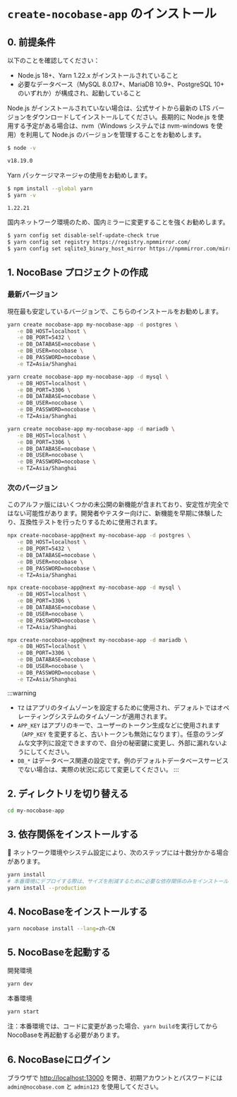 # `create-nocobase-app` のインストール

## 0. 前提条件

以下のことを確認してください：

- Node.js 18+、Yarn 1.22.x がインストールされていること
- 必要なデータベース（MySQL 8.0.17+、MariaDB 10.9+、PostgreSQL 10+ のいずれか）が構成され、起動していること

Node.js がインストールされていない場合は、公式サイトから最新の LTS バージョンをダウンロードしてインストールしてください。長期的に Node.js を使用する予定がある場合は、nvm（Windows システムでは nvm-windows を使用）を利用して Node.js のバージョンを管理することをお勧めします。

```bash
$ node -v

v18.19.0
```

Yarn パッケージマネージャの使用をお勧めします。

```bash
$ npm install --global yarn
$ yarn -v

1.22.21
```

国内ネットワーク環境のため、国内ミラーに変更することを強くお勧めします。

```bash
$ yarn config set disable-self-update-check true
$ yarn config set registry https://registry.npmmirror.com/
$ yarn config set sqlite3_binary_host_mirror https://npmmirror.com/mirrors/sqlite3/
```

## 1. NocoBase プロジェクトの作成

### 最新バージョン

現在最も安定しているバージョンで、こちらのインストールをお勧めします。

<Tabs>
<div label="PostgreSQL" name="postgres">

```bash
yarn create nocobase-app my-nocobase-app -d postgres \
   -e DB_HOST=localhost \
   -e DB_PORT=5432 \
   -e DB_DATABASE=nocobase \
   -e DB_USER=nocobase \
   -e DB_PASSWORD=nocobase \
   -e TZ=Asia/Shanghai
```

</div>

<div label="MySQL" name="mysql">

```bash
yarn create nocobase-app my-nocobase-app -d mysql \
   -e DB_HOST=localhost \
   -e DB_PORT=3306 \
   -e DB_DATABASE=nocobase \
   -e DB_USER=nocobase \
   -e DB_PASSWORD=nocobase \
   -e TZ=Asia/Shanghai
```

</div>

<div label="MariaDB" name="mariadb">

```bash
yarn create nocobase-app my-nocobase-app -d mariadb \
   -e DB_HOST=localhost \
   -e DB_PORT=3306 \
   -e DB_DATABASE=nocobase \
   -e DB_USER=nocobase \
   -e DB_PASSWORD=nocobase \
   -e TZ=Asia/Shanghai
```

</div>
</Tabs>

### 次のバージョン

このアルファ版にはいくつかの未公開の新機能が含まれており、安定性が完全ではない可能性があります。開発者やテスター向けに、新機能を早期に体験したり、互換性テストを行ったりするために使用されます。

<Tabs>
<div label="PostgreSQL" name="postgres">

```bash
npx create-nocobase-app@next my-nocobase-app -d postgres \
   -e DB_HOST=localhost \
   -e DB_PORT=5432 \
   -e DB_DATABASE=nocobase \
   -e DB_USER=nocobase \
   -e DB_PASSWORD=nocobase \
   -e TZ=Asia/Shanghai
```

</div>

<div label="MySQL" name="mysql">

```bash
npx create-nocobase-app@next my-nocobase-app -d mysql \
   -e DB_HOST=localhost \
   -e DB_PORT=3306 \
   -e DB_DATABASE=nocobase \
   -e DB_USER=nocobase \
   -e DB_PASSWORD=nocobase \
   -e TZ=Asia/Shanghai
```

</div>

<div label="MariaDB" name="mariadb">

```bash
npx create-nocobase-app@next my-nocobase-app -d mariadb \
   -e DB_HOST=localhost \
   -e DB_PORT=3306 \
   -e DB_DATABASE=nocobase \
   -e DB_USER=nocobase \
   -e DB_PASSWORD=nocobase \
   -e TZ=Asia/Shanghai
```

</div>
</Tabs>

:::warning
- `TZ` はアプリのタイムゾーンを設定するために使用され、デフォルトではオペレーティングシステムのタイムゾーンが適用されます。
- `APP_KEY` はアプリのキーで、ユーザーのトークン生成などに使用されます（`APP_KEY` を変更すると、古いトークンも無効になります）。任意のランダムな文字列に設定できますので、自分の秘密鍵に変更し、外部に漏れないようにしてください。
- `DB_*` はデータベース関連の設定です。例のデフォルトデータベースサービスでない場合は、実際の状況に応じて変更してください。
:::

## 2. ディレクトリを切り替える

```bash
cd my-nocobase-app
```

## 3. 依存関係をインストールする

📢 ネットワーク環境やシステム設定により、次のステップには十数分かかる場合があります。

```bash
yarn install
# 本番環境にデプロイする際は、サイズを削減するために必要な依存関係のみをインストールできます。
yarn install --production
```

## 4. NocoBaseをインストールする

```bash
yarn nocobase install --lang=zh-CN
```

## 5. NocoBaseを起動する

開発環境

```bash
yarn dev
```

本番環境

```bash
yarn start
```

注：本番環境では、コードに変更があった場合、`yarn build`を実行してからNocoBaseを再起動する必要があります。

## 6. NocoBaseにログイン

ブラウザで [http://localhost:13000](http://localhost:13000) を開き、初期アカウントとパスワードには `admin@nocobase.com` と `admin123` を使用してください。

